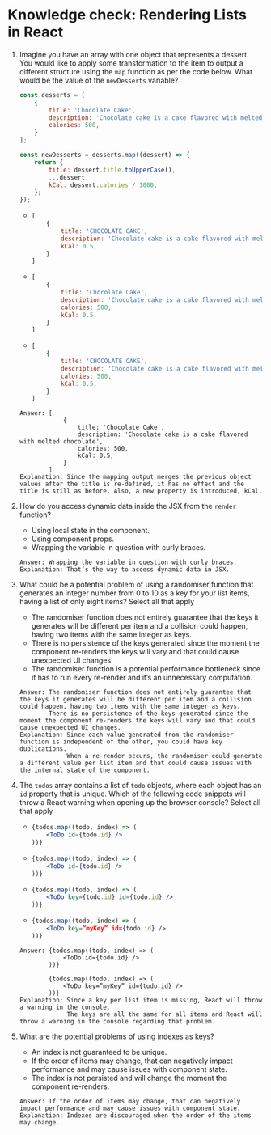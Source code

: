 # Knowledge check: Rendering Lists in React

1. Imagine you have an array with one object that represents a dessert. You would like to apply some transformation to the item to output a different structure using the `map` function as per the code below. What would be the value of the `newDesserts` variable?
    ```jsx
    const desserts = [
        {
            title: 'Chocolate Cake',
            description: 'Chocolate cake is a cake flavored with melted chocolate',
            calories: 500,
        }
    ];

    const newDesserts = desserts.map((dessert) => {
        return {
            title: dessert.title.toUpperCase(),
            ...dessert,
            kCal: dessert.calories / 1000,
        };
    });
    ```
    -   ```jsx
        [
            {
                title: 'CHOCOLATE CAKE',
                description: 'Chocolate cake is a cake flavored with melted chocolate',
                kCal: 0.5,
            }
        ] 
        ```
    -   ```jsx
        [
            {
                title: 'Chocolate Cake',
                description: 'Chocolate cake is a cake flavored with melted chocolate',
                calories: 500,
                kCal: 0.5,
            }
        ]
        ```
    -   ```jsx
        [
            {
                title: 'CHOCOLATE CAKE',
                description: 'Chocolate cake is a cake flavored with melted chocolate',
                calories: 500,
                kCal: 0.5,
            }
        ]
        ```
    ```
    Answer: [
                {
                    title: 'Chocolate Cake',
                    description: 'Chocolate cake is a cake flavored with melted chocolate',
                    calories: 500,
                    kCal: 0.5,
                }
            ]
    Explanation: Since the mapping output merges the previous object values after the title is re-defined, it has no effect and the title is still as before. Also, a new property is introduced, kCal.
    ```

2. How do you access dynamic data inside the JSX from the `render` function?
    - Using local state in the component. 
    - Using component props. 
    - Wrapping the variable in question with curly braces. 
    ```
    Answer: Wrapping the variable in question with curly braces. 
    Explanation: That’s the way to access dynamic data in JSX.
    ```

3. What could be a potential problem of using a randomiser function that generates an integer number from 0 to 10 as a key for your list items, having a list of only eight items? Select all that apply
    - The randomiser function does not entirely guarantee that the keys it generates will be different per item and a collision could happen, having two items with the same integer as keys.
    - There is no persistence of the keys generated since the moment the component re-renders the keys will vary and that could cause unexpected UI changes. 
    - The randomiser function is a potential performance bottleneck since it has to run every re-render and it’s an unnecessary computation. 
    ```
    Answer: The randomiser function does not entirely guarantee that the keys it generates will be different per item and a collision could happen, having two items with the same integer as keys.
            There is no persistence of the keys generated since the moment the component re-renders the keys will vary and that could cause unexpected UI changes. 
    Explanation: Since each value generated from the randomiser function is independent of the other, you could have key duplications.
                 When a re-render occurs, the randomiser could generate a different value per list item and that could cause issues with the internal state of the component.
    ```

4. The `todos` array contains a list of `todo` objects, where each object has an `id` property that is unique. Which of the following code snippets will throw a React warning when opening up the browser console? Select all that apply
    -   ```jsx
        {todos.map((todo, index) => (
            <ToDo id={todo.id} />
        ))}
        ```
    -   ```jsx
        {todos.map((todo, index) => (
            <ToDo id={todo.id} />
        ))}
        ```
    -   ```jsx
        {todos.map((todo, index) => (
            <ToDo key={todo.id} id={todo.id} />
        ))}
        ```
    -   ```jsx
        {todos.map((todo, index) => (
            <ToDo key=”myKey” id={todo.id} />
        ))}
        ```
    ```
    Answer: {todos.map((todo, index) => (
                <ToDo id={todo.id} />
            ))}

            {todos.map((todo, index) => (
                <ToDo key=”myKey” id={todo.id} />
            ))}
    Explanation: Since a key per list item is missing, React will throw a warning in the console.
                 The keys are all the same for all items and React will throw a warning in the console regarding that problem.
    ```

5. What are the potential problems of using indexes as keys?
    - An index is not guaranteed to be unique. 
    - If the order of items may change, that can negatively impact performance and may cause issues with component state. 
    - The index is not persisted and will change the moment the component re-renders. 
    ```
    Answer: If the order of items may change, that can negatively impact performance and may cause issues with component state. 
    Explanation: Indexes are discouraged when the order of the items may change.
    ```